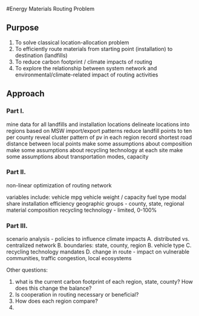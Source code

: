 #Energy Materials Routing Problem 

## Purpose
1. To solve classical location-allocation problem 
2. To efficiently route materials from starting point (installation) to destination (landfills)
2. To reduce carbon footprint / climate impacts of routing
3. To explore the relationship between system network and environmental/climate-related impact of routing activities

## Approach
### Part I. 
mine data for all landfills and installation locations
delineate locations into regions based on MSW import/export patterns
reduce landfill points to ten per county
reveal cluster pattern of pv in each region
record shortest road distance between local points 
make some assumptions about composition
make some assumptions about recycling technology at each site
make some assumptions about transportation modes, capacity

### Part II.
non-linear optimization of routing network

variables include:
vehicle mpg
vehicle weight / capacity
fuel type
modal share
installation efficiency
geographic groups - county, state, regional
material composition
recycling technology - limited, 0-100%

### Part III. 
scenario analysis - policies to influence climate impacts
A. distributed vs. centralized network 
B. boundaries: state, county, region
B. vehicle type 
C. recycling technology mandates
D. change in route - impact on vulnerable communities, traffic congestion, local ecosystems 

Other questions: 
1. what is the current carbon footprint of each region, state, county? How does this change the balance?
2. Is cooperation in routing necessary or beneficial?
3. How does each region compare?
4. 